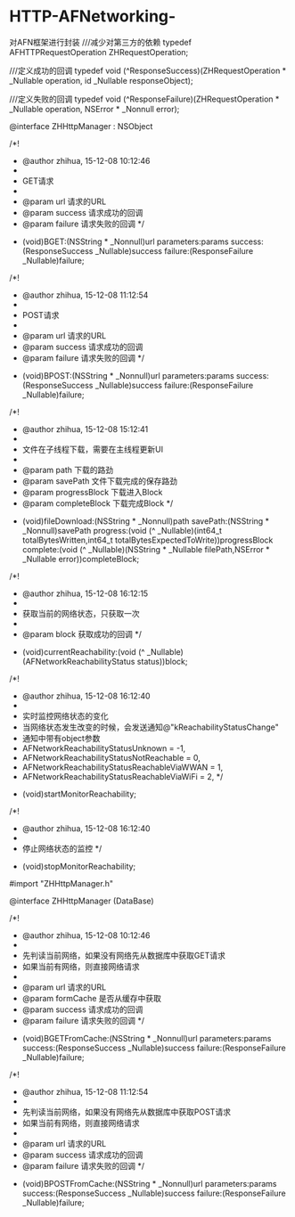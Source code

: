 # HTTP-AFNetworking-
对AFN框架进行封装
///减少对第三方的依赖
typedef AFHTTPRequestOperation ZHRequestOperation;

///定义成功的回调
typedef void (^ResponseSuccess)(ZHRequestOperation * _Nullable operation, id  _Nullable responseObject);

///定义失败的回调
typedef void (^ResponseFailure)(ZHRequestOperation * _Nullable operation, NSError * _Nonnull error);

@interface ZHHttpManager : NSObject

/*!
 *  @author zhihua, 15-12-08 10:12:46
 *
 *  GET请求
 *
 *  @param url     请求的URL
 *  @param success 请求成功的回调
 *  @param failure 请求失败的回调
 */
+ (void)BGET:(NSString * _Nonnull)url parameters:params success:(ResponseSuccess _Nullable)success failure:(ResponseFailure _Nullable)failure;

/*!
 *  @author zhihua, 15-12-08 11:12:54
 *
 *  POST请求
 *
 *  @param url     请求的URL
 *  @param success 请求成功的回调
 *  @param failure 请求失败的回调
 */
+ (void)BPOST:(NSString * _Nonnull)url parameters:params success:(ResponseSuccess _Nullable)success failure:(ResponseFailure _Nullable)failure;


/*!
 *  @author zhihua, 15-12-08 15:12:41
 *
 *  文件在子线程下载，需要在主线程更新UI
 *
 *  @param path          下载的路劲
 *  @param savePath      文件下载完成的保存路劲
 *  @param progressBlock 下载进入Block
 *  @param completeBlock 下载完成Block
 */
- (void)fileDownload:(NSString * _Nonnull)path savePath:(NSString * _Nonnull)savePath progress:(void (^ _Nullable)(int64_t totalBytesWritten,int64_t totalBytesExpectedToWrite))progressBlock complete:(void (^ _Nullable)(NSString * _Nullable filePath,NSError * _Nullable error))completeBlock;


/*!
 *  @author zhihua, 15-12-08 16:12:15
 *
 *  获取当前的网络状态，只获取一次
 *
 *  @param block 获取成功的回调
 */
+ (void)currentReachability:(void (^ _Nullable)(AFNetworkReachabilityStatus status))block;

/*!
 *  @author zhihua, 15-12-08 16:12:40
 *
 *  实时监控网络状态的变化
 *  当网络状态发生改变的时候，会发送通知@"kReachabilityStatusChange"
 *  通知中带有object参数
 *  AFNetworkReachabilityStatusUnknown          = -1,
 *  AFNetworkReachabilityStatusNotReachable     = 0,
 *  AFNetworkReachabilityStatusReachableViaWWAN = 1,
 *  AFNetworkReachabilityStatusReachableViaWiFi = 2,
 */
- (void)startMonitorReachability;

/*!
 *  @author zhihua, 15-12-08 16:12:40
 *
 *  停止网络状态的监控
 */
- (void)stopMonitorReachability;


#import "ZHHttpManager.h"

@interface ZHHttpManager (DataBase)

/*!
 *  @author zhihua, 15-12-08 10:12:46
 *
 *  先判读当前网络，如果没有网络先从数据库中获取GET请求
 *  如果当前有网络，则直接网络请求
 *
 *  @param url     请求的URL
 *  @param formCache 是否从缓存中获取
 *  @param success 请求成功的回调
 *  @param failure 请求失败的回调
 */
+ (void)BGETFromCache:(NSString * _Nonnull)url parameters:params success:(ResponseSuccess _Nullable)success failure:(ResponseFailure _Nullable)failure;

/*!
 *  @author zhihua, 15-12-08 11:12:54
 *
 *  先判读当前网络，如果没有网络先从数据库中获取POST请求
 *  如果当前有网络，则直接网络请求
 *
 *  @param url     请求的URL
 *  @param success 请求成功的回调
 *  @param failure 请求失败的回调
 */
+ (void)BPOSTFromCache:(NSString * _Nonnull)url parameters:params success:(ResponseSuccess _Nullable)success failure:(ResponseFailure _Nullable)failure;
